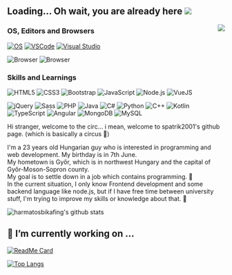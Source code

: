 ## Loading... Oh wait, you are already here <img src="5176_thinking.gif">

<img align="right" src="https://cbswire.dk/wp-content/uploads/2019/01/giphy-muppet.gif">

### OS, Editors and Browsers
[![OS](https://img.shields.io/badge/OS-Windows-informational?style=flat-square&logo=windows&logoColor=white)](https://en.wikipedia.org/wiki/Microsoft_Windows)
[![VSCode](https://img.shields.io/badge/Editor-VSCode-blue?style=flat-square&logo=visual-studio-code&logoColor=white)](https://code.visualstudio.com/)
[![Visual Studio](https://img.shields.io/badge/Editor-Visual_Studio-blue?style=flat-square&logo=visual-studio&logoColor=white)](https://visualstudio.microsoft.com/)

![Browser](https://img.shields.io/badge/BROWSER-Chrome-292e33?style=flat-square&logo=google-chrome&logoColor=fff)
![Browser](https://img.shields.io/badge/BROWSER-Opera-292e33?style=flat-square&logo=opera&logoColor=fff)

### Skills and Learnings

![HTML5](https://img.shields.io/badge/_-HTML5-292e33?style=flat-square&logo=html5&logoColor=white)
![CSS3](https://img.shields.io/badge/_-CSS3-292e33?style=flat-square&logo=css3)
![Bootstrap](https://img.shields.io/badge/_-Bootstrap-292e33?style=flat-square&logo=bootstrap)
![JavaScript](https://img.shields.io/badge/_-JavaScript-292e33?style=flat-square&logo=javascript&logoColor=fff)
![Node.js](https://img.shields.io/badge/_-Node.js-292e33?style=flat-square&logo=node.js&logoColor=white)
![VueJS](https://img.shields.io/badge/Vue.js-292e33?style=flat-square&logo=vue.js&logoColor=4FC08D)

![jQuery](https://img.shields.io/badge/_-jQuery-292e33?style=flat-square&logo=jQuery&logoColor=fff)
![Sass](https://img.shields.io/badge/_-Sass-292e33?style=flat-square&logo=sass&logoColor=white)
![PHP](https://img.shields.io/badge/_-PHP-292e33?style=flat-square&logo=php&logoColor=white)
![Java](https://img.shields.io/badge/_-Java-292e33?style=flat-square&logo=java&logoColor=white)
![C#](https://img.shields.io/badge/_-C%23-292e33?style=flat-square&logo=c-sharp&logoColor=white)
![Python](https://img.shields.io/badge/_-Python-292e33?style=flat-square&logo=python&logoColor=white)
![C++](https://img.shields.io/badge/_-C/C++-292e33?style=flat-square&logo=c%2B%2B&logoColor=white)
![Kotlin](https://img.shields.io/badge/Kotlin-292e33?&style=flat-square&logo=kotlin&logoColor=white)
![TypeScript](https://img.shields.io/badge/TypeScript-292e33?style=flat-square&logo=typescript&logoColor=white)
![Angular](https://img.shields.io/badge/Angular-292e33?style=flat-square&logo=angular&logoColor=white)
![MongoDB](https://img.shields.io/badge/MongoDB-292e33?style=flat-square&logo=mongodb&logoColor=white)
![MySQL](https://img.shields.io/badge/MySQL-292e33?style=flat-square&logo=mysql&logoColor=white)


Hi stranger, welcome to the circ... i mean, welcome to spatrik2001's github page. (which is basically a circus :circus_tent:)

I'm a 23 years old Hungarian guy who is interested in programming and web development. My birthday is in 7th June.<br>
My hometown is Győr, which is in northwest Hungary and the capital of Győr-Moson-Sopron county.<br>
My goal is to settle down in a job which contains programming. 🤔<br>
In the current situation, I only know Frontend development and some backend language like node.js, but if I have free time between university stuff, I'm trying to improve my skills or knowledge about that. :angel:<br>

![harmatosbikafing's github stats](https://github-readme-stats.vercel.app/api?username=spatrik2001&show_icons=true&theme=radical)

## 🔭 I’m currently working on ...
[![ReadMe Card](https://github-readme-stats.vercel.app/api/pin/?username=spatrik2001&repo=Projektmunka-2.&show_owner&theme=dracula)](https://github.com/spatrik2001/Projektmunka-2.)

[![Top Langs](https://github-readme-stats.vercel.app/api/top-langs/?username=spatrik2001&layout=compact&theme=dracula)](https://github.com/spatrik2001/Projektmunka-2.)
